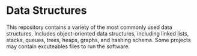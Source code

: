 # Data Structures 
This repository contains a variety of the most commonly used data structures. Includes object-oriented data structures, including linked lists, stacks, queues, trees, heaps, graphs, and hashing schema. Some projects may contain excuteables files to run the software.
